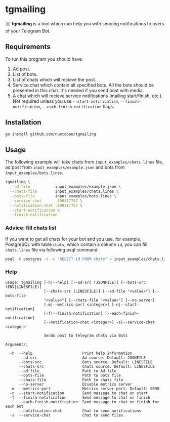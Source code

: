 # tgmailing

✉️ **tgmailing** is a tool which can help you with sending notifications to users of your Telegram Bot.

## Requirements

To run this program you should have:
1. Ad post.
2. List of bots.
3. List of chats which will recieve the post.
4. Service chat which contain all specified bots.
   All the bots should be presented in this chat.
   It's needed if you send post with media.
5. A chat which will recieve service notifications (mailing start/finish, etc.). Not required
   unless you use `--start-notification`, `--finish-notification`, `--each-finish-notification` flags.

## Installation
```bash
go install github.com/nuetoban/tgmailing
```

## Usage

The following example will take chats from `input_examples/chats.lines` file,
ad post from `input_examples/example.json` and bots from `input_examples/bots.lines`.
```bash
tgmailing \
  --ad-file           input_examples/example.json \
  --chats-file        input_examples/chats.lines \
  --bots-file         input_examples/bots.lines \
  --service-chat      -598317757 \
  --notification-chat -598317757 \
  --start-notification \
  --finish-notification
```

### Advice: fill chats list

If you want to get all chats for your bot and you use, for example, PostgreSQL with table `chats`,
which contain a column `id`, you can fill `chats.lines` file via following psql command:
```bash
psql -U postgres -t -c "SELECT id FROM chats" > input_examples/chats.lines
```

### Help
```
usage: tgmailing [-h|--help] [--ad-src (JSONFILE)] [--bots-src (ENV|LINESFILE)]
                 [--chats-src (LINESFILE)] [--ad-file "<value>"] [--bots-file
                 "<value>"] [--chats-file "<value>"] [--no-server]
                 [-m|--metrics-port <integer>] [-n|--start-notification]
                 [-f|--finish-notification] [--each-finish-notification]
                 [--notification-chat <integer>] -s|--service-chat <integer>

                 Sends post to Telegram chats via Bots

Arguments:

  -h  --help                      Print help information
      --ad-src                    Ad source. Default: JSONFILE
      --bots-src                  Bots source. Default: LINESFILE
      --chats-src                 Chats source. Default: LINESFILE
      --ad-file                   Path to Ad file
      --bots-file                 Path to bots file
      --chats-file                Path to chats file
      --no-server                 Disable metrics server
  -m  --metrics-port              Metrics server port. Default: 9090
  -n  --start-notification        Send message to chat on start
  -f  --finish-notification       Send message to chat on finish
      --each-finish-notification  Send message to chat on finish for each bot
      --notification-chat         Chat to send notifications
  -s  --service-chat              Chat to send files
```

